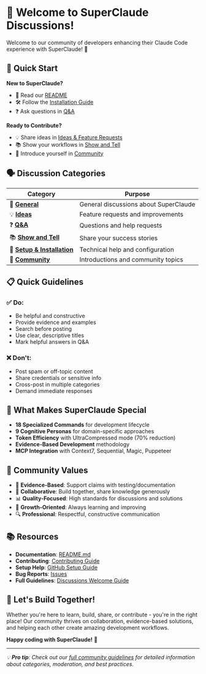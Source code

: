 # 👋 Welcome to SuperClaude Discussions!

Welcome to our community of developers enhancing their Claude Code experience with SuperClaude! 🎉

## 🚀 **Quick Start**

**New to SuperClaude?** 
- 📖 Read our [README](../README.md) 
- 🛠️ Follow the [Installation Guide](../README.md#installation)
- ❓ Ask questions in [Q&A](../../discussions/categories/q-a)

**Ready to Contribute?**
- 💡 Share ideas in [Ideas & Feature Requests](../../discussions/categories/ideas-feature-requests)
- 📚 Show your workflows in [Show and Tell](../../discussions/categories/show-and-tell)
- 🤝 Introduce yourself in [Community](../../discussions/categories/community)

## 🗣️ **Discussion Categories**

| Category | Purpose |
|----------|---------|
| 💬 **[General](../../discussions/categories/general)** | General discussions about SuperClaude |
| 💡 **[Ideas](../../discussions/categories/ideas-feature-requests)** | Feature requests and improvements |
| ❓ **[Q&A](../../discussions/categories/q-a)** | Questions and help requests |
| 📚 **[Show and Tell](../../discussions/categories/show-and-tell)** | Share your success stories |
| 🔧 **[Setup & Installation](../../discussions/categories/setup-installation)** | Technical help and configuration |
| 🤝 **[Community](../../discussions/categories/community)** | Introductions and community topics |

## 📋 **Quick Guidelines**

### ✅ **Do:**
- Be helpful and constructive
- Provide evidence and examples
- Search before posting
- Use clear, descriptive titles
- Mark helpful answers in Q&A

### ❌ **Don't:**
- Post spam or off-topic content
- Share credentials or sensitive info
- Cross-post in multiple categories
- Demand immediate responses

## 🌟 **What Makes SuperClaude Special**

- **18 Specialized Commands** for development lifecycle
- **9 Cognitive Personas** for domain-specific approaches
- **Token Efficiency** with UltraCompressed mode (70% reduction)
- **Evidence-Based Development** methodology
- **MCP Integration** with Context7, Sequential, Magic, Puppeteer

## 🎯 **Community Values**

- 🧠 **Evidence-Based**: Support claims with testing/documentation
- 🤝 **Collaborative**: Build together, share knowledge generously  
- 📊 **Quality-Focused**: High standards for discussions and solutions
- 🌱 **Growth-Oriented**: Always learning and improving
- 🔍 **Professional**: Respectful, constructive communication

## 📚 **Resources**

- **Documentation**: [README.md](../README.md)
- **Contributing**: [Contributing Guide](./CONTRIBUTING.md)  
- **Setup Help**: [GitHub Setup Guide](./GITHUB_SETUP.md)
- **Bug Reports**: [Issues](../../issues)
- **Full Guidelines**: [Discussions Welcome Guide](./DISCUSSIONS_WELCOME.md)

## 🎉 **Let's Build Together!**

Whether you're here to learn, build, share, or contribute - you're in the right place! Our community thrives on collaboration, evidence-based solutions, and helping each other create amazing development workflows.

**Happy coding with SuperClaude!** 🚀

---

*💡 **Pro tip**: Check out our [full community guidelines](./DISCUSSIONS_WELCOME.md) for detailed information about categories, moderation, and best practices.*